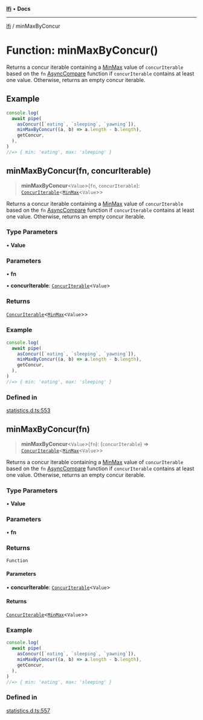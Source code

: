 [**lfi**](../readme.md) • **Docs**

***

[lfi](../globals.md) / minMaxByConcur

# Function: minMaxByConcur()

Returns a concur iterable containing a [MinMax](../type-aliases/MinMax.md) value of
`concurIterable` based on the `fn` [AsyncCompare](../type-aliases/AsyncCompare.md) function if
`concurIterable` contains at least one value. Otherwise, returns an empty
concur iterable.

## Example

```js
console.log(
  await pipe(
    asConcur([`eating`, `sleeping`, `yawning`]),
    minMaxByConcur((a, b) => a.length - b.length),
    getConcur,
  ),
)
//=> { min: 'eating', max: 'sleeping' }
```

## minMaxByConcur(fn, concurIterable)

> **minMaxByConcur**\<`Value`\>(`fn`, `concurIterable`): [`ConcurIterable`](../type-aliases/ConcurIterable.md)\<[`MinMax`](../type-aliases/MinMax.md)\<`Value`\>\>

Returns a concur iterable containing a [MinMax](../type-aliases/MinMax.md) value of
`concurIterable` based on the `fn` [AsyncCompare](../type-aliases/AsyncCompare.md) function if
`concurIterable` contains at least one value. Otherwise, returns an empty
concur iterable.

### Type Parameters

• **Value**

### Parameters

• **fn**

• **concurIterable**: [`ConcurIterable`](../type-aliases/ConcurIterable.md)\<`Value`\>

### Returns

[`ConcurIterable`](../type-aliases/ConcurIterable.md)\<[`MinMax`](../type-aliases/MinMax.md)\<`Value`\>\>

### Example

```js
console.log(
  await pipe(
    asConcur([`eating`, `sleeping`, `yawning`]),
    minMaxByConcur((a, b) => a.length - b.length),
    getConcur,
  ),
)
//=> { min: 'eating', max: 'sleeping' }
```

### Defined in

[statistics.d.ts:553](https://github.com/TomerAberbach/lfi/blob/a3eb3a94b2928b5200a7bcd0a14fdc70f0cb5947/src/operations/statistics.d.ts#L553)

## minMaxByConcur(fn)

> **minMaxByConcur**\<`Value`\>(`fn`): (`concurIterable`) => [`ConcurIterable`](../type-aliases/ConcurIterable.md)\<[`MinMax`](../type-aliases/MinMax.md)\<`Value`\>\>

Returns a concur iterable containing a [MinMax](../type-aliases/MinMax.md) value of
`concurIterable` based on the `fn` [AsyncCompare](../type-aliases/AsyncCompare.md) function if
`concurIterable` contains at least one value. Otherwise, returns an empty
concur iterable.

### Type Parameters

• **Value**

### Parameters

• **fn**

### Returns

`Function`

#### Parameters

• **concurIterable**: [`ConcurIterable`](../type-aliases/ConcurIterable.md)\<`Value`\>

#### Returns

[`ConcurIterable`](../type-aliases/ConcurIterable.md)\<[`MinMax`](../type-aliases/MinMax.md)\<`Value`\>\>

### Example

```js
console.log(
  await pipe(
    asConcur([`eating`, `sleeping`, `yawning`]),
    minMaxByConcur((a, b) => a.length - b.length),
    getConcur,
  ),
)
//=> { min: 'eating', max: 'sleeping' }
```

### Defined in

[statistics.d.ts:557](https://github.com/TomerAberbach/lfi/blob/a3eb3a94b2928b5200a7bcd0a14fdc70f0cb5947/src/operations/statistics.d.ts#L557)
